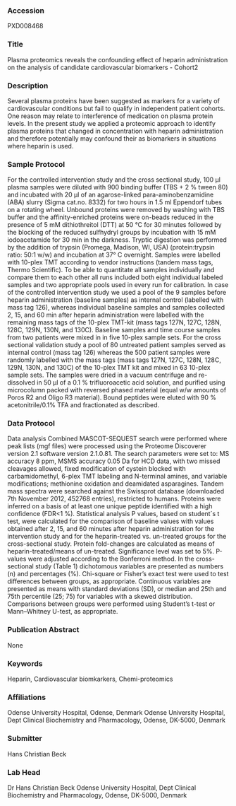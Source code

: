 ### Accession
PXD008468

### Title
Plasma proteomics reveals the confounding effect of heparin administration on the analysis of candidate cardiovascular biomarkers - Cohort2

### Description
Several plasma proteins have been suggested as markers for a variety of cardiovascular conditions but fail to qualify in independent patient cohorts. One reason may relate to interference of medication on plasma protein levels. In the present study we applied a proteomic approach to identify plasma proteins that changed in concentration with heparin administration and therefore potentially may confound their as biomarkers in situations where heparin is used.

### Sample Protocol
For the controlled intervention study and the cross sectional study, 100 µl plasma samples were diluted with 900 binding buffer (TBS + 2 % tween 80) and incubated with 20 µl of an agarose-linked para-aminobenzamidine (ABA) slurry (Sigma cat.no. 8332) for two hours in 1.5 ml Eppendorf tubes on a rotating wheel. Unbound proteins were removed by washing with TBS buffer and the affinity-enriched proteins were on-beads reduced in the presence of 5 mM dithiothreitol (DTT) at 50 °C for 30 minutes followed by the blocking of the reduced sulfhydryl groups by incubation with 15 mM iodoacetamide for 30 min in the darkness. Tryptic digestion was performed by the addition of trypsin (Promega, Madison, WI, USA) (protein:trypsin ratio: 50:1 w/w) and incubation at 37° C overnight. Samples were labelled with 10-plex TMT according to vendor instructions (tandem mass tags, Thermo Scientific). To be able to quantitate all samples individually and compare them to each other all runs included both eight individual labeled samples and two appropriate pools used in every run for calibration. In case of the controlled intervention study we used a pool of the 9 samples before heparin administration (baseline samples) as internal control (labelled with mass tag 126), whereas individual baseline samples and samples collected 2, 15, and 60 min after heparin administration were labelled with the remaining mass tags of the 10-plex TMT-kit (mass tags 127N, 127C, 128N, 128C, 129N, 130N, and 130C). Baseline samples and time course samples from two patients were mixed in in five 10-plex sample sets. For the cross sectional validation study a pool of 80 untreated patient samples served as internal control (mass tag 126) whereas the 500 patient samples were randomly labelled with the mass tags (mass tags 127N, 127C, 128N, 128C, 129N, 130N, and 130C) of the 10-plex TMT kit and mixed in 63 10-plex sample sets. The samples were dried in a vacuum centrifuge and re-dissolved in 50 µl of a 0.1 % trifluoroacetic acid solution, and purified using microcolumn packed with reversed phased material (equal w/w amounts of Poros R2 and Oligo R3 material). Bound peptides were eluted with 90 % acetonitrile/0.1% TFA and fractionated as described.

### Data Protocol
Data analysis Combined MASCOT-SEQUEST search were performed where peak lists (mgf files) were processed using the Proteome Discoverer version 2.1 software version 2.1.0.81. The search parameters were set to: MS accuracy 8 ppm, MSMS accuracy 0.05 Da for HCD data, with two missed cleavages allowed, fixed modification of cystein blocked with carbamidomethyl, 6-plex TMT labeling and N-terminal amines, and variable modifications; methionine oxidation and deamidated asparagines. Tandem mass spectra were searched against the Swissprot database (downloaded 7th November 2012, 452768 entries), restricted to humans. Proteins were inferred on a basis of at least one unique peptide identified with a high confidence (FDR<1 %).  Statistical analysis P values, based on student´s t test, were calculated for the comparison of baseline values with values obtained after 2, 15, and 60 minutes after heparin administration for the intervention study and for the heparin-treated vs. un-treated groups for the cross-sectional study. Protein fold-changes are calculated as means of heparin-treated/means of un-treated. Significance level was set to 5%. P-values were adjusted according to the Bonferroni method. In the cross-sectional study (Table 1) dichotomous variables are presented as numbers (n) and percentages (%). Chi-square or Fisher’s exact test were used to test differences between groups, as appropriate. Continuous variables are presented as means with standard deviations (SD), or median and 25th and 75th percentile (25; 75) for variables with a skewed distribution. Comparisons between groups were performed using Student’s t-test or Mann–Whitney U-test, as appropriate.

### Publication Abstract
None

### Keywords
Heparin, Cardiovascular biomkarkers, Chemi-proteomics

### Affiliations
Odense University Hospital, Odense, Denmark
Odense University Hospital, Dept Clinical Biochemistry and Pharmacology, Odense, DK-5000, Denmark

### Submitter
Hans Christian Beck

### Lab Head
Dr Hans Christian Beck
Odense University Hospital, Dept Clinical Biochemistry and Pharmacology, Odense, DK-5000, Denmark


